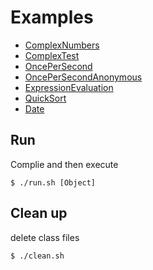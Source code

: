 # Examples

* [ComplexNumbers](ComplexNumbers.scala)
* [ComplexTest](ComplexTest.scala)
* [OncePerSecond](OncePerSecond.scala)
* [OncePerSecondAnonymous](OncePerSecondAnonymous.scala)
* [ExpressionEvaluation](ExpressionEvaluation.scala)
* [QuickSort](QuickSort.scala)
* [Date](Date.scala)

## Run

Complie and then execute

```
$ ./run.sh [Object]
```

## Clean up

delete class files

```
$ ./clean.sh
```
